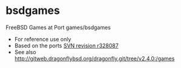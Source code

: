 bsdgames
========

FreeBSD Games at Port games/bsdgames

* For reference use only
* Based on the ports [SVN revision r328087](http://svnweb.freebsd.org/ports/head/games/bsdgames/Makefile?revision=328087&view=markup)
* See also <http://gitweb.dragonflybsd.org/dragonfly.git/tree/v2.4.0:/games>
